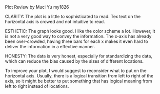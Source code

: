 Plot Review by Muci Yu my1826

CLARITY: The plot is a little to sophisticated to read. Tex text on the horizontal axis is crowed and not intuitive to read. 

ESTHETIC: The graph looks good. I like the color scheme a lot. However, it is not a very good way to convey the information. The x-axis has already been over-crowded, having three bars for each x makes it even hard to deliver the information in a effective manner.

HONESTY: The data is very honest, especially for standardizing the data, which can reduce the bias caused by the sizes of different locations.

To improve your plot, I would suggest to reconsider what to put on the horizontal axis. Usually, there is a logical transition from left to right of the axis, so it might be better to put something that has logical meaning from left to right instead of locations. 